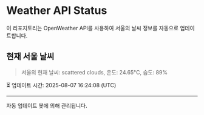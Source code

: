 
# Weather API Status

이 리포지토리는 OpenWeather API를 사용하여 서울의 날씨 정보를 자동으로 업데이트합니다.

## 현재 서울 날씨
> 서울의 현재 날씨: scattered clouds, 온도: 24.65°C, 습도: 89%

⏳ 업데이트 시간: 2025-08-07 16:24:08 (UTC)

---
자동 업데이트 봇에 의해 관리됩니다.
